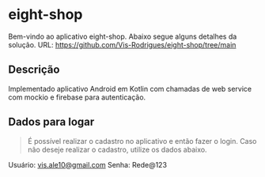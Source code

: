 # eight-shop

Bem-vindo ao aplicativo eight-shop. Abaixo segue alguns detalhes da solução.
URL: https://github.com/Vis-Rodrigues/eight-shop/tree/main

## Descrição

Implementado aplicativo Android em Kotlin com chamadas de web service com mockio e firebase para autenticação.

## Dados para logar

> É possível realizar o cadastro no aplicativo e então fazer o login. Caso não deseje realizar o cadastro, utilize os dados abaixo.

Usuário: vis.ale10@gmail.com
Senha: Rede@123

